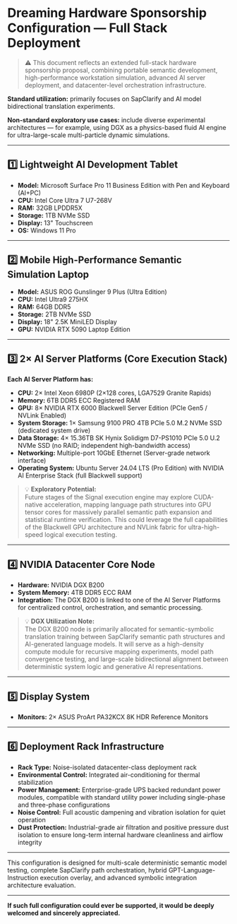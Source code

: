 # Dreaming Hardware Sponsorship Configuration — Full Stack Deployment

> ⚠ This document reflects an extended full-stack hardware sponsorship proposal, combining portable semantic development, high-performance workstation simulation, advanced AI server deployment, and datacenter-level orchestration infrastructure.

**Standard utilization:** primarily focuses on SapClarify and AI model bidirectional translation experiments.

**Non-standard exploratory use cases:** include diverse experimental architectures — for example, using DGX as a physics-based fluid AI engine for ultra-large-scale multi-particle dynamic simulations.


---

## 1️⃣ Lightweight AI Development Tablet

- **Model:** Microsoft Surface Pro 11 Business Edition with Pen and Keyboard (AI+PC)
- **CPU:** Intel Core Ultra 7 U7-268V
- **RAM:** 32GB LPDDR5X
- **Storage:** 1TB NVMe SSD
- **Display:** 13" Touchscreen
- **OS:** Windows 11 Pro

---

## 2️⃣ Mobile High-Performance Semantic Simulation Laptop

- **Model:** ASUS ROG Gunslinger 9 Plus (Ultra Edition)
- **CPU:** Intel Ultra9 275HX
- **RAM:** 64GB DDR5
- **Storage:** 2TB NVMe SSD
- **Display:** 18" 2.5K MiniLED Display
- **GPU:** NVIDIA RTX 5090 Laptop Edition

---

## 3️⃣ 2× AI Server Platforms (Core Execution Stack)

**Each AI Server Platform has:**

- **CPU:** 2× Intel Xeon 6980P (2×128 cores, LGA7529 Granite Rapids)
- **Memory:** 6TB DDR5 ECC Registered RAM
- **GPU:** 8× NVIDIA RTX 6000 Blackwell Server Edition (PCIe Gen5 / NVLink Enabled)
- **System Storage:** 1× Samsung 9100 PRO 4TB PCIe 5.0 M.2 NVMe SSD (dedicated system drive)
- **Data Storage:** 4× 15.36TB SK Hynix Solidigm D7-PS1010 PCIe 5.0 U.2 NVMe SSD (no RAID; independent high-bandwidth access)
- **Networking:** Multiple-port 10GbE Ethernet (Server-grade network interface)
- **Operating System:** Ubuntu Server 24.04 LTS (Pro Edition) with NVIDIA AI Enterprise Stack (full Blackwell support)

> 💡 **Exploratory Potential:**  
> Future stages of the Signal execution engine may explore CUDA-native acceleration, mapping language path structures into GPU tensor cores for massively parallel semantic path expansion and statistical runtime verification. This could leverage the full capabilities of the Blackwell GPU architecture and NVLink fabric for ultra-high-speed logical execution testing.

---

## 4️⃣ NVIDIA Datacenter Core Node

- **Hardware:** NVIDIA DGX B200
- **System Memory:** 4TB DDR5 ECC RAM
- **Integration:** The DGX B200 is linked to one of the AI Server Platforms for centralized control, orchestration, and semantic processing.

> 💡 **DGX Utilization Note:**  
> The DGX B200 node is primarily allocated for semantic-symbolic translation training between SapClarify semantic path structures and AI-generated language models. It will serve as a high-density compute module for recursive mapping experiments, model path convergence testing, and large-scale bidirectional alignment between deterministic system logic and generative AI representations.

---

## 5️⃣ Display System

- **Monitors:** 2× ASUS ProArt PA32KCX 8K HDR Reference Monitors

---

## 6️⃣ Deployment Rack Infrastructure

- **Rack Type:** Noise-isolated datacenter-class deployment rack
- **Environmental Control:** Integrated air-conditioning for thermal stabilization
- **Power Management:** Enterprise-grade UPS backed redundant power modules, compatible with standard utility power including single-phase and three-phase configurations
- **Noise Control:** Full acoustic dampening and vibration isolation for quiet operation
- **Dust Protection:** Industrial-grade air filtration and positive pressure dust isolation to ensure long-term internal hardware cleanliness and airflow integrity

---

This configuration is designed for multi-scale deterministic semantic model testing, complete SapClarify path orchestration, hybrid GPT-Language-Instruction execution overlay, and advanced symbolic integration architecture evaluation.

---

**If such full configuration could ever be supported, it would be deeply welcomed and sincerely appreciated.**
